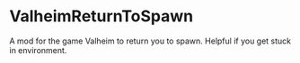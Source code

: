 # ValheimReturnToSpawn
A mod for the game Valheim to return you to spawn. Helpful if you get stuck in environment.
